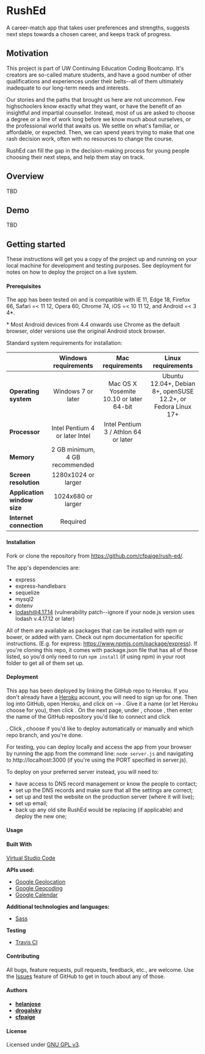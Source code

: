 # RushEd
A career-match app that takes user preferences and strengths, suggests next steps towards a chosen career, and keeps track of progress.

## Motivation

This project is part of UW Continuing Education Coding Bootcamp. It's creators are so-called mature students, and have a good number of other qualifications and experiences under their belts--all of them ultimately inadequate to our long-term needs and interests.

Our stories and the paths that brought us here are not uncommon. Few highschoolers know exactly what they want, or have the benefit of an insightful and impartial counsellor. Instead, most of us are asked to choose a degree or a line of work long before we know much about ourselves, or the professional world that awaits us. We settle on what's familiar, or affordable, or expected. Then, we can spend years trying to make that one rash decision work, often with no resources to change the course.

RushEd can fill the gap in the decision-making process for young people choosing their next steps, and help them stay on track.

## Overview

TBD

## Demo

TBD

## Getting started

These instructions will get you a copy of the project up and running on your local machine for development and testing purposes. See deployment for notes on how to deploy the project on a live system.

#### Prerequisites

The app has been tested on and is compatible with IE 11, Edge 18, Firefox 66, Safari =< 11 12, Opera 60, Chrome 74, iOS =< 10 11 12, and Android =< 3 4*.

\* Most Android devices from 4.4 onwards use Chrome as the default browser, older versions use the original Android stock browser.

Standard system requirements for installation:

|  | Windows requirements | Mac requirements | Linux requirements |
|:---|:---:|:---:|:---:|
|**Operating system**|Windows 7 or later|Mac OS X Yosemite 10.10 or later 64-bit|Ubuntu 12.04+, Debian 8+, openSUSE 12.2+, or Fedora Linux 17+|
|**Processor**|Intel Pentium 4 or later	Intel|Intel Pentium 3 / Athlon 64 or later|
|**Memory**|2 GB minimum, 4 GB recommended|
|**Screen resolution**|1280x1024 or larger|
|**Application window size**|1024x680 or larger|
|**Internet connection**|Required|

#### Installation

Fork or clone the repository from https://github.com/cfpaige/rush-ed/.

The app's dependencies are:

* express
* express-handlebars
* sequelize
* mysql2
* dotenv
* lodash@4.17.14 (vulnerability patch--ignore if your node.js version uses lodash v.4.17.12 or later)

All of them are available as packages that can be installed with npm or bower, or added with yarn. Check out npm documentation for specific instructions. (E.g. for express: https://www.npmjs.com/package/express). If you're cloning this repo, it comes with package.json file that has all of those listed, so you'd only need to run
```npm install```
(if using npm) in your root folder to get all of them set up.

#### Deployment

This app has been deployed by linking the GitHub repo to Heroku. If you don't already have a [Heroku](https://dashboard.heroku.com/) account, you will need to sign up for one. Then log into GitHub, open Heroku, and click on <New> --> <Create new app>. Give it a name (or let Heroku choose for you), then click <Create app>. On the next page, under <Deployment Method>, choose <Connect to GitHub>, then enter the name of the GitHub repository you'd like to connect and click <Search>. Click <Connect>, choose if you'd like to deploy automatically or manually and which repo branch, and you're done.

For testing, you can deploy locally and access the app from your browser by running the app from the command line:
```node server.js```
and navigating to http://localhost:3000 (if you're using the PORT specified in server.js).

To deploy on your preferred server instead, you will need to:
- have access to DNS record management or know the people to contact;
- set up the DNS records and make sure that all the settings are correct;
- set up and test the website on the production server (where it will live);
- set up email;
- back up any old site RushEd would be replacing (if applicable) and deploy the new one;

#### Usage

#### Built With 

[Virtual Studio Code](https://code.visualstudio.com/)

**APIs used:** 

   - [Google Geolocation](https://developers.google.com/maps/documentation/geolocation/intro)
   - [Google Geocoding](https://developers.google.com/maps/documentation/geocoding/start)
   - [Google Calendar](https://developers.google.com/calendar/)

**Additional technologies and languages:**
   - [Sass](https://sass-lang.com/)

**Testing**

  - [Travis CI](https://travis-ci.org/)

#### Contributing

All bugs, feature requests, pull requests, feedback, etc., are welcome. Use the [Issues](https://github.com/cfpaige/rush-ed/issues) feature of GitHub to get in touch about any of those.

#### Authors

- [**helanjose**](https://github.com/helanjose?tab=repositories)
- [**drogalsky**](https://github.com/drogalsky?tab=repositories)
- [**cfpaige**](https://github.com/cfpaige?tab=repositories)

#### License

Licensed under [GNU GPL v3](https://www.gnu.org/licenses/gpl-3.0.en.html).
